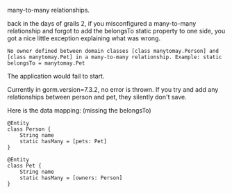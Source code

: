 many-to-many relationships.

back in the days of grails 2, if you misconfigured a many-to-many relationship and
forgot to add the belongsTo static property to one side, you got a nice little exception
explaining what was wrong.

`No owner defined between domain classes [class manytomay.Person] and [class manytomay.Pet] in a many-to-many relationship. Example: static belongsTo = manytomay.Pet`

The application would fail to start.



Currently in gorm.version=7.3.2, no error is thrown.
If you try and add any relationships between person and pet, they silently don't save.

Here is the data mapping: (missing the belongsTo)

    
    @Entity
    class Person {
        String name
        static hasMany = [pets: Pet]
    }
    
    @Entity
    class Pet {
        String name
        static hasMany = [owners: Person]
    }


